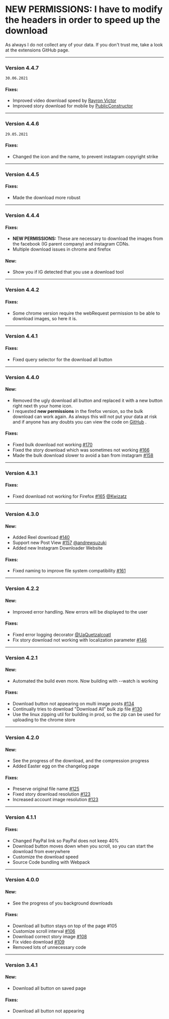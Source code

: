 # **NEW PERMISSIONS:** I have to modify the headers in order to speed up the download

As always I do not collect any of your data. If you don't trust me, take a look at the extensions GitHub page.

---

### Version 4.4.7

`30.06.2021`

#### Fixes:

+ Improved video download speed by [Rayron Victor](https://github.com/rayronvictor)
+ Improved story download for mobile by [PublicConstructor](https://github.com/PublicConstructor)

---

### Version 4.4.6

`29.05.2021`

#### Fixes:

+ Changed the icon and the name, to prevent instagram copyright strike

---

### Version 4.4.5

#### Fixes:

+ Made the download more robust

---

### Version 4.4.4

#### Fixes:

+ **NEW PERMISSIONS:** These are necessary to download the images from the facebook (IG parent company) and instagram
  CDNs.
+ Multiple download issues in chrome and firefox

#### New:

+ Show you if IG detected that you use a download tool

---

### Version 4.4.2

#### Fixes:

+ Some chrome version require the webRequest permission to be able to download images, so here it is.

---

### Version 4.4.1

#### Fixes:

+ Fixed query selector for the download all button

---

### Version 4.4.0

#### New:

+ Removed the ugly download all button and replaced it with a new button right next th your home icon.
+ I requested **new permissions** in the firefox version, so the bulk download can work again. As always this will not
  put your data at risk and if anyone has any doubts you can view the code
  on [GitHub](https://github.com/HuiiBuh/InstagramDownloader) .

#### Fixes:

+ Fixed bulk download not working [#170](https://github.com/HuiiBuh/InstagramDownloader/issues/170)
+ Fixed the story download which was sometimes not
  working  [#166](https://github.com/HuiiBuh/InstagramDownloader/issues/166)
+ Made the bulk download slower to avoid a ban from
  instagram [#158](https://github.com/HuiiBuh/InstagramDownloader/issues/158)

---

### Version 4.3.1

#### Fixes:

+ Fixed download not working for
  Firefox [#165](https://github.com/HuiiBuh/InstagramDownloader/issues/165) [@Kwizatz](https://github.com/Kwizatz)

---

### Version 4.3.0

#### New:

+ Added Reel download [#140](https://github.com/HuiiBuh/InstagramDownloader/issues/140)
+ Support new Post
  View [#157](https://github.com/HuiiBuh/InstagramDownloader/issues/157) [@andrewsuzuki](https://github.com/andrewsuzuki)
+ Added new Instagram Downloader Website

#### Fixes:

+ Fixed naming to improve file system compatibility [#161](https://github.com/HuiiBuh/InstagramDownloader/issues/161)

---

### Version 4.2.2

#### New:

+ Improved error handling. New errors will be displayed to the user

#### Fixes:

+ Fixed error logging decorator [@UaQuetzalcoatl](https://github.com/UaQuetzalcoatl)
+ Fix story download not working with localization
  parameter [#146](https://github.com/HuiiBuh/InstagramDownloader/issues/146)

---

### Version 4.2.1

#### New:

+ Automated the build even more. Now building with --watch is working

#### Fixes:

+ Download button not appearing on multi image posts [#134](https://github.com/HuiiBuh/InstagramDownloader/issues/134)
+ Continually tries to download "Download All" bulk zip
  file [#130](https://github.com/HuiiBuh/InstagramDownloader/issues/130)
+ Use the linux zipping util for building in prod, so the zip can be used for uploading to the chrome store

---

### Version 4.2.0

#### New:

+ See the progress of the download, and the compression progress
+ Added Easter egg on the changelog page

#### Fixes:

+ Preserve original file name [#125](https://github.com/HuiiBuh/InstagramDownloader/issues/125)
+ Fixed story download resolution [#123](https://github.com/HuiiBuh/InstagramDownloader/issues/123)
+ Increased account image resolution [#123](https://github.com/HuiiBuh/InstagramDownloader/issues/123)

---

### Version 4.1.1

#### Fixes:

+ Changed PayPal link so PayPal does not keep 40%
+ Download button moves down when you scroll, so you can start the download from everywhere
+ Customize the download speed
+ Source Code bundling with Webpack

---

### Version 4.0.0

#### New:

+ See the progress of you background downloads

#### Fixes:

+ Download all button stays on top of the page #105
+ Customize scroll interval [#106](https://github.com/HuiiBuh/InstagramDownloader/issues/106)
+ Download correct story image [#108](https://github.com/HuiiBuh/InstagramDownloader/issues/108)
+ Fix video download [#109](https://github.com/HuiiBuh/InstagramDownloader/issues/109)
+ Removed lots of unnecessary code

---

### Version 3.4.1

#### New:

+ Download all button on saved page

#### Fixes:

+ Download all button not appearing
